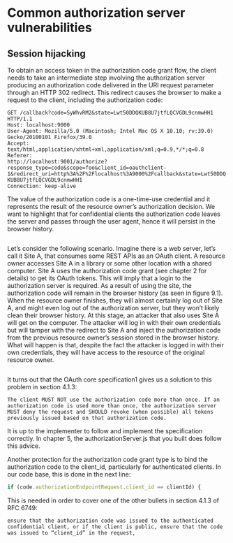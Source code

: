 # Common authorization server vulnerabilities

## Session hijacking

To obtain an access token in the authorization code grant flow, the client needs to take an intermediate step involving the authorization server producing an authorization code delivered in the URI request parameter through an HTTP 302 redirect. This redirect causes the browser to make a request to the client, including the authorization code:

```
GET /callback?code=SyWhvRM2&state=Lwt50DDQKUB8U7jtfLQCVGDL9cnmwHH1 HTTP/1.1
Host: localhost:9000
User-Agent: Mozilla/5.0 (Macintosh; Intel Mac OS X 10.10; rv:39.0)
Gecko/20100101 Firefox/39.0
Accept: text/html,application/xhtml+xml,application/xml;q=0.9,*/*;q=0.8
Referer:
http://localhost:9001/authorize?response_type=code&scope=foo&client_id=oauthclient-
1&redirect_uri=http%3A%2F%2Flocalhost%3A9000%2Fcallback&state=Lwt50DDQ
KUB8U7jtfLQCVGDL9cnmwHH1
Connection: keep-alive
```

The value of the authorization code is a one-time-use credential and it represents the result of the resource owner’s authorization decision. We want to highlight that for confidential clients the authorization code leaves the server and passes through the user agent, hence it will persist in the browser history.

<img src="" />

Let’s consider the following scenario. Imagine there is a web server, let’s call it Site A, that consumes some REST APIs as an OAuth client. A resource owner accesses Site A in a library or some other location with a shared computer. Site A uses the authorization code grant (see chapter 2 for details) to get its OAuth tokens. This will imply that a login to the authorization server is required. As a result of using the site, the authorization code will remain in the browser history (as seen in figure 9.1). When the resource owner finishes, they will almost certainly log out of Site A, and might even log out of the authorization server, but they won’t likely clean their browser history. At this stage, an attacker that also uses Site A will get on the computer. The attacker will log in with their own credentials but will tamper with the redirect to Site A and inject the authorization code from the previous resource owner’s session stored in the browser history. What will happen is that, despite the fact the attacker is logged in with their own credentials, they will have access to the resource of the original resource owner.

<img src="" />

It turns out that the OAuth core specification1 gives us a solution to this problem in section 4.1.3:

```
The client MUST NOT use the authorization code more than once. If an authorization code is used more than once, the authorization server MUST deny the request and SHOULD revoke (when possible) all tokens previously issued based on that authorization code.
```

It is up to the implementer to follow and implement the specification correctly. In chapter 5, the authorizationServer.js that you built does follow this advice.

Another protection for the authorization code grant type is to bind the authorization code to the client_id, particularly for authenticated clients. In our code base, this is done in the next line:

```js
if (code.authorizationEndpointRequest.client_id == clientId) {
```

This is needed in order to cover one of the other bullets in section 4.1.3 of RFC 6749:

```
ensure that the authorization code was issued to the authenticated confidential client, or if the client is public, ensure that the code was issued to “client_id” in the request,
```